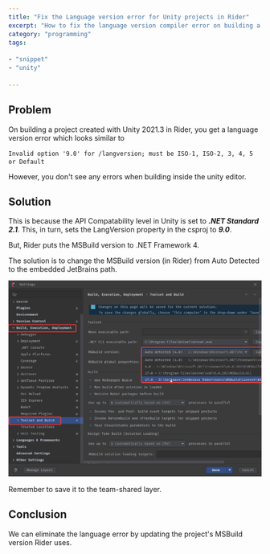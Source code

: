 ```yaml
---
title: "Fix the Language version error for Unity projects in Rider"
excerpt: "How to fix the language version compiler error on building a project in rider created with Unity."
category: "programming"
tags:

- "snippet"
- "unity"

---
```


## Problem

On building a project created with Unity 2021.3 in Rider, you get a language version error which looks similar to

```
Invalid option '9.0' for /langversion; must be ISO-1, ISO-2, 3, 4, 5 or Default
```

However, you don't see any errors when building inside the unity editor.

## Solution

This is because the API Compatability level in Unity is set to **_.NET Standard 2.1_**. This, in turn, sets the LangVersion property in the csproj to **_9.0_**.

But, Rider puts the MSBuild version to .NET Framework 4.

The solution is to change the MSBuild version (in Rider) from Auto Detected to the embedded JetBrains path.

![Rider settings for MSbuild version](./rider-settings.png)

Remember to save it to the team-shared layer.

## Conclusion

We can eliminate the language error by updating the project's MSBuild version Rider uses.
